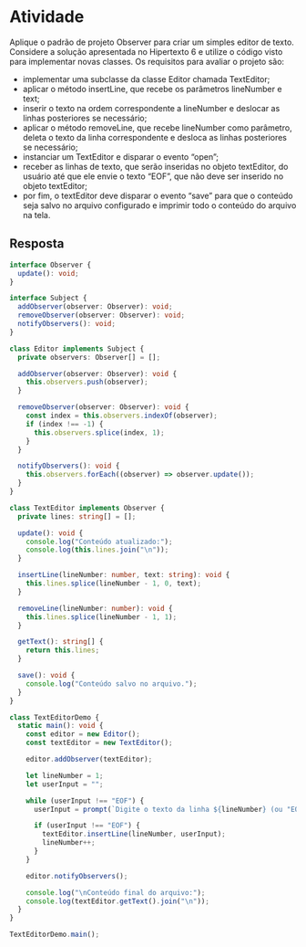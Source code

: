# Atividade

Aplique o padrão de projeto Observer para criar um simples editor de texto. Considere a solução apresentada no Hipertexto 6 e utilize o código visto para implementar novas classes. Os requisitos para avaliar o projeto são:

- implementar uma subclasse da classe Editor chamada TextEditor;
- aplicar o método insertLine, que recebe os parâmetros lineNumber e text;
- inserir o texto na ordem correspondente a lineNumber e deslocar as linhas posteriores se necessário;
- aplicar o método removeLine, que recebe lineNumber como parâmetro, deleta o texto da linha correspondente e desloca as linhas posteriores se necessário;
- instanciar um TextEditor e disparar o evento “open”;
- receber as linhas de texto, que serão inseridas no objeto textEditor, do usuário até que ele envie o texto “EOF”, que não deve ser inserido no objeto textEditor;
- por fim, o textEditor deve disparar o evento “save” para que o conteúdo seja salvo no arquivo configurado e imprimir todo o conteúdo do arquivo na tela.

## Resposta

``` typescript
interface Observer {
  update(): void;
}

interface Subject {
  addObserver(observer: Observer): void;
  removeObserver(observer: Observer): void;
  notifyObservers(): void;
}

class Editor implements Subject {
  private observers: Observer[] = [];

  addObserver(observer: Observer): void {
    this.observers.push(observer);
  }

  removeObserver(observer: Observer): void {
    const index = this.observers.indexOf(observer);
    if (index !== -1) {
      this.observers.splice(index, 1);
    }
  }

  notifyObservers(): void {
    this.observers.forEach((observer) => observer.update());
  }
}

class TextEditor implements Observer {
  private lines: string[] = [];

  update(): void {
    console.log("Conteúdo atualizado:");
    console.log(this.lines.join("\n"));
  }

  insertLine(lineNumber: number, text: string): void {
    this.lines.splice(lineNumber - 1, 0, text);
  }

  removeLine(lineNumber: number): void {
    this.lines.splice(lineNumber - 1, 1);
  }

  getText(): string[] {
    return this.lines;
  }

  save(): void {
    console.log("Conteúdo salvo no arquivo.");
  }
}

class TextEditorDemo {
  static main(): void {
    const editor = new Editor();
    const textEditor = new TextEditor();

    editor.addObserver(textEditor);

    let lineNumber = 1;
    let userInput = "";

    while (userInput !== "EOF") {
      userInput = prompt(`Digite o texto da linha ${lineNumber} (ou "EOF" para encerrar): `) || "";

      if (userInput !== "EOF") {
        textEditor.insertLine(lineNumber, userInput);
        lineNumber++;
      }
    }

    editor.notifyObservers();

    console.log("\nConteúdo final do arquivo:");
    console.log(textEditor.getText().join("\n"));
  }
}

TextEditorDemo.main();

```